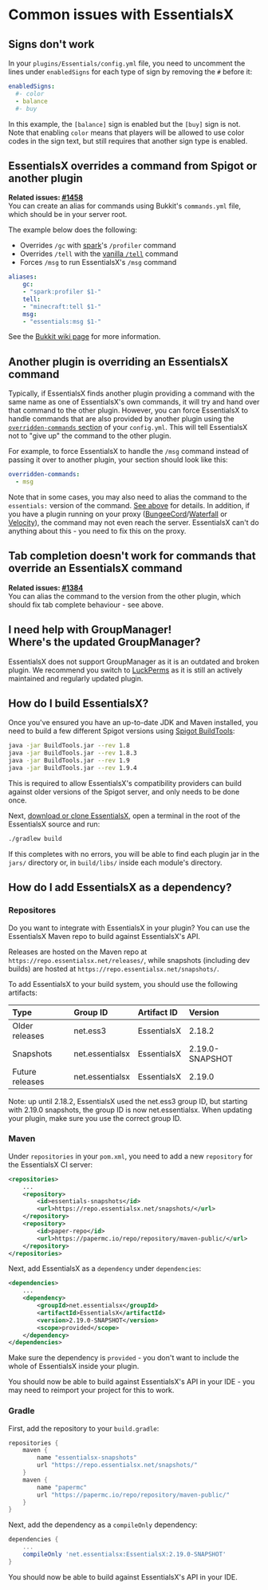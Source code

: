 # Common issues with EssentialsX

## Signs don't work
In your `plugins/Essentials/config.yml` file, you need to uncomment the lines under `enabledSigns` for each type of sign by removing the `#` before it:
```yaml
enabledSigns:
  #- color
  - balance
  #- buy
```
In this example, the `[balance]` sign is enabled but the `[buy]` sign is not.  
Note that enabling `color` means that players will be allowed to use color codes in the sign text, but still requires that another sign type is enabled.

## EssentialsX overrides a command from Spigot or another plugin
**Related issues: [#1458](/EssentialsX/Essentials/issues/1458)**  
You can create an alias for commands using Bukkit's `commands.yml` file, which should be in your server root.

The example below does the following:
* Overrides `/gc` with [spark](https://github.com/lucko/spark)'s `/profiler` command
* Overrides `/tell` with the [vanilla `/tell`](https://minecraft.gamepedia.com/Commands/tell) command
* Forces `/msg` to run EssentialsX's `/msg` command
```yaml
aliases:
    gc:
    - "spark:profiler $1-"
    tell:
    - "minecraft:tell $1-"
    msg:
    - "essentials:msg $1-"
```

See the [Bukkit wiki page](https://bukkit.gamepedia.com/Commands.yml#aliases) for more information.

## Another plugin is overriding an EssentialsX command
Typically, if EssentialsX finds another plugin providing a command with the same name as one of EssentialsX's own commands, it will try and hand over that command to the other plugin. However, you can force EssentialsX to handle commands that are also provided by another plugin using the [`overridden-commands` section](https://github.com/EssentialsX/Essentials/blob/2.x/Essentials/src/main/resources/config.yml#L162) of your `config.yml`. This will tell EssentialsX not to "give up" the command to the other plugin.

For example, to force EssentialsX to handle the `/msg` command instead of passing it over to another plugin, your section should look like this:
```yaml
overridden-commands:
  - msg
```

Note that in some cases, you may also need to alias the command to the `essentials:` version of the command. [See above](https://github.com/EssentialsX/Essentials/wiki/Common-Issues#essentialsx-overrides-a-command-from-spigot-or-another-plugin) for details. In addition, if you have a plugin running on your proxy ([BungeeCord](https://www.spigotmc.org/wiki/bungeecord/)/[Waterfall](https://github.com/PaperMC/Waterfall) or [Velocity](https://velocitypowered.com)), the command may not even reach the server. EssentialsX can't do anything about this - you need to fix this on the proxy.

## Tab completion doesn't work for commands that override an EssentialsX command
**Related issues: [#1384](/EssentialsX/Essentials/issues/1384)**  
You can alias the command to the version from the other plugin, which should fix tab complete behaviour - see above.

## I need help with GroupManager! <br /> Where's the updated GroupManager?
EssentialsX does not support GroupManager as it is an outdated and broken plugin. We recommend you switch to [LuckPerms](https://github.com/lucko/LuckPerms) as it is still an actively maintained and regularly updated plugin.

## How do I build EssentialsX?
Once you've ensured you have an up-to-date JDK and Maven installed, you need to build a few different Spigot versions using [Spigot BuildTools](https://www.spigotmc.org/wiki/buildtools/):
```bash
java -jar BuildTools.jar --rev 1.8
java -jar BuildTools.jar --rev 1.8.3
java -jar BuildTools.jar --rev 1.9
java -jar BuildTools.jar --rev 1.9.4
```

This is required to allow EssentialsX's compatibility providers can build against older versions of the Spigot server, and only needs to be done once.

Next, [download or clone EssentialsX](https://github.com/EssentialsX/Essentials), open a terminal in the root of the EssentialsX source and run:
```bash
./gradlew build
```

If this completes with no errors, you will be able to find each plugin jar in the `jars/` directory or, in `build/libs/` inside each module's directory.

## How do I add EssentialsX as a dependency?
### Repositores
Do you want to integrate with EssentialsX in your plugin? You can use the EssentialsX Maven repo to build against EssentialsX's API.

Releases are hosted on the Maven repo at `https://repo.essentialsx.net/releases/`, while snapshots (including dev builds) are hosted at `https://repo.essentialsx.net/snapshots/`.

To add EssentialsX to your build system, you should use the following artifacts:

| Type            | Group ID        | Artifact ID | Version         |
| :-------------- | :-------------- | :---------- | :-------------- |
| Older releases  | net.ess3        | EssentialsX | 2.18.2          |
| Snapshots       | net.essentialsx | EssentialsX | 2.19.0-SNAPSHOT |
| Future releases | net.essentialsx | EssentialsX | 2.19.0          |

Note: up until 2.18.2, EssentialsX used the net.ess3 group ID, but starting with 2.19.0 snapshots, the group ID is now net.essentialsx. When updating your plugin, make sure you use the correct group ID.

### Maven
Under `repositories` in your `pom.xml`, you need to add a new `repository` for the EssentialsX CI server:
```xml
<repositories>
    ...
    <repository>
        <id>essentials-snapshots</id>
        <url>https://repo.essentialsx.net/snapshots/</url>
    </repository>
    <repository>
        <id>paper-repo</id>
        <url>https://papermc.io/repo/repository/maven-public/</url>
    </repository>
</repositories>
```

Next, add EssentialsX as a `dependency` under `dependencies`:
```xml
<dependencies>
    ...
    <dependency>
        <groupId>net.essentialsx</groupId>
        <artifactId>EssentialsX</artifactId>
        <version>2.19.0-SNAPSHOT</version>
        <scope>provided</scope>
    </dependency>
</dependencies>
```

<!-- Removed the releases repository
    <repository>
        <id>essentials-releases</id>
        <url>https://repo.essentialsx.net/releases/</url>
    </repository>
-->

Make sure the dependency is `provided` - you don't want to include the whole of EssentialsX inside your plugin.

You should now be able to build against EssentialsX's API in your IDE - you may need to reimport your project for this to work.

### Gradle
First, add the repository to your `build.gradle`:
```groovy
repositories {
    maven {
        name "essentialsx-snapshots"
        url "https://repo.essentialsx.net/snapshots/"
    }
    maven {
        name "papermc"
        url "https://papermc.io/repo/repository/maven-public/"
    }
}
```

<!-- Removed the releases repository
    maven {
        name "essentialsx-releases"
        url "https://repo.essentialsx.net/releases/"
    }
-->

Next, add the dependency as a `compileOnly` dependency:
```groovy
dependencies {
    ...
    compileOnly 'net.essentialsx:EssentialsX:2.19.0-SNAPSHOT'
}
```

You should now be able to build against EssentialsX's API in your IDE.
